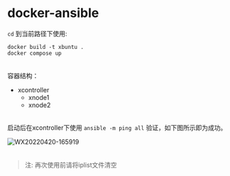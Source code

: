 # docker-ansible

`cd` 到当前路径下使用:
```
docker build -t xbuntu .
docker compose up
```

######
######

容器结构：  
- xcontroller
  - xnode1
  - xnode2

######
######

启动后在xcontroller下使用 `ansible -m ping all` 验证，如下图所示即为成功。  

  ![WX20220420-165919](https://user-images.githubusercontent.com/10046849/164191679-99be8b69-f886-4565-be37-8ec790b001bf.png)

######

> 注: 再次使用前请将iplist文件清空
